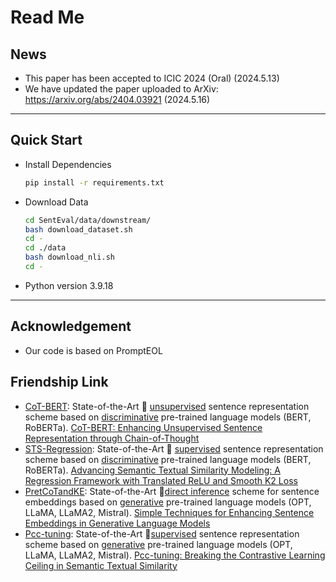 # Read Me

## News

- This paper has been accepted to ICIC 2024 (Oral) (2024.5.13)
- We have updated the paper uploaded to ArXiv: https://arxiv.org/abs/2404.03921  (2024.5.16)

***

## Quick Start

- Install Dependencies

  ```bash
  pip install -r requirements.txt
  ```

- Download Data

  ```bash
  cd SentEval/data/downstream/
  bash download_dataset.sh
  cd -
  cd ./data
  bash download_nli.sh
  cd -
  ```

- Python version 3.9.18

***

## Acknowledgement

- Our code is based on PromptEOL

## Friendship Link

- [CoT-BERT](https://github.com/ZBWpro/CoT-BERT): State-of-the-Art :star2: <u>unsupervised</u> sentence representation scheme based on <u>discriminative</u> pre-trained language models (BERT, RoBERTa). [CoT-BERT: Enhancing Unsupervised Sentence Representation through Chain-of-Thought](https://arxiv.org/abs/2309.11143)
- [STS-Regression](https://github.com/ZBWpro/STS-Regression): State-of-the-Art :star2: <u>supervised</u> sentence representation scheme based on <u>discriminative</u> pre-trained language models (BERT, RoBERTa). [Advancing Semantic Textual Similarity Modeling: A Regression Framework with Translated ReLU and Smooth K2 Loss](https://arxiv.org/abs/2406.05326)
- [PretCoTandKE](https://github.com/ZBWpro/PretCoTandKE): State-of-the-Art :star2: ​<u>direct inference</u> scheme for sentence embeddings based on <u>generative</u> pre-trained language models (OPT, LLaMA, LLaMA2, Mistral). [Simple Techniques for Enhancing Sentence Embeddings in Generative Language Models](https://arxiv.org/abs/2404.03921)
- [Pcc-tuning](https://github.com/ZBWpro/Pcc-tuning): State-of-the-Art :star2: ​<u>supervised</u> sentence representation scheme based on <u>generative</u> pre-trained language models (OPT, LLaMA, LLaMA2, Mistral). [Pcc-tuning: Breaking the Contrastive Learning Ceiling in Semantic Textual Similarity](https://arxiv.org/abs/2406.09790)